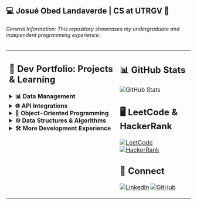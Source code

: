 ## 💻 Josué Obed Landaverde | CS at UTRGV 🤠 

###### General Information: This repository showcases my undergraduate and independent programming experience.

<table>
  <tr>
    <td valign="top" width="60%">
    
## 📕 Dev Portfolio: Projects & Learning

<details>
<summary><b>📊 Data Management</b></summary> 
  
  🐢 under maintenance...
  
</details>

<details>
<summary><b>🌐 API Integrations</b></summary> 
  
  🐢 under maintenance...
  
</details>

<details>
<summary><b>🧩 Object-Oriented Programming</b></summary>
  
[![OOP](https://img.shields.io/badge/Java_OOP--007396?style=flat-square&logo=java&logoColor=white)](https://github.com/jlndvr/JAVAOOP)  
[![OOP](https://img.shields.io/badge/OOP--00599C?style=flat-square&logo=c%2B%2B&logoColor=white)](https://github.com/jlndvr/CPPOOP)
  
</details>

<details>
<summary><b>⚙️ Data Structures & Algorithms</b></summary> 
  
  🐢 under maintenance...
  
</details>

<details>
<summary><b>🛠️ More Development Experience</b></summary> 
  
  🐢 under maintenance...
  
</details>
    </td>
    <td valign="top" width="40%">
    
## 📊 GitHub Stats
![GitHub Stats](https://github-readme-stats.vercel.app/api?username=jlndvr&show_icons=true&theme=radical&hide_title=true)

## 🖥️ LeetCode & HackerRank
[![LeetCode](https://img.shields.io/badge/LeetCode--FFA116?style=for-the-badge&logo=leetcode)](https://leetcode.com/jlndvr/)
[![HackerRank](https://img.shields.io/badge/HackerRank--2EC866?style=for-the-badge&logo=hackerrank)](https://www.hackerrank.com/jlndvr/hackos)

## 🤝 Connect
[![LinkedIn](https://img.shields.io/badge/LinkedIn--0A66C2?style=for-the-badge&logo=linkedin)](https://linkedin.com/in/jlndvr)
[![GitHub](https://img.shields.io/badge/GitHub--181717?style=for-the-badge&logo=github)](https://github.com/jlndvr)
